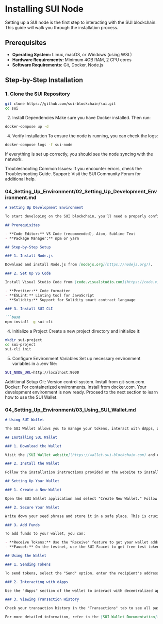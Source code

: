 # Installing SUI Node

Setting up a SUI node is the first step to interacting with the SUI blockchain. This guide will walk you through the installation process.

## Prerequisites

- **Operating System:** Linux, macOS, or Windows (using WSL)
- **Hardware Requirements:** Minimum 4GB RAM, 2 CPU cores
- **Software Requirements:** Git, Docker, Node.js

## Step-by-Step Installation

### 1. Clone the SUI Repository

```bash
git clone https://github.com/sui-blockchain/sui.git
cd sui
```
2. Install Dependencies
Make sure you have Docker installed. Then run:


```sh
docker-compose up -d
```
4. Verify Installation
To ensure the node is running, you can check the logs:

```sh
docker-compose logs -f sui-node
```
If everything is set up correctly, you should see the node syncing with the network.

Troubleshooting
Common Issues: If you encounter errors, check the Troubleshooting Guide.
Support: Visit the SUI Community Forum for additional help.

### 04_Setting_Up_Environment/02_Setting_Up_Development_Environment.md

```markdown
# Setting Up Development Environment

To start developing on the SUI blockchain, you'll need a properly configured development environment. This guide will help you set up the essential tools.

## Prerequisites

- **Code Editor:** VS Code (recommended), Atom, Sublime Text
- **Package Manager:** npm or yarn

## Step-by-Step Setup

### 1. Install Node.js

Download and install Node.js from [nodejs.org](https://nodejs.org/).

### 2. Set Up VS Code

Install Visual Studio Code from [code.visualstudio.com](https://code.visualstudio.com/). Recommended extensions:

- **Prettier:** Code formatter
- **ESLint:** Linting tool for JavaScript
- **Solidity:** Support for Solidity smart contract language

### 3. Install SUI CLI

```bash
npm install -g sui-cli
```
4. Initialize a Project
Create a new project directory and initialize it:

```sh
mkdir sui-project
cd sui-project
sui-cli init
```

5. Configure Environment Variables
Set up necessary environment variables in a .env file:
```sh
SUI_NODE_URL=http://localhost:9000
```

Additional Setup
Git: Version control system. Install from git-scm.com.
Docker: For containerized environments. Install from docker.com.
Your development environment is now ready. Proceed to the next section to learn how to use the SUI Wallet.


### 04_Setting_Up_Environment/03_Using_SUI_Wallet.md

```markdown
# Using SUI Wallet

The SUI Wallet allows you to manage your tokens, interact with dApps, and more. This guide will show you how to set up and use the SUI Wallet.

## Installing SUI Wallet

### 1. Download the Wallet

Visit the [SUI Wallet website](https://wallet.sui-blockchain.com) and download the appropriate version for your operating system.

### 2. Install the Wallet

Follow the installation instructions provided on the website to install the wallet on your device.

## Setting Up Your Wallet

### 1. Create a New Wallet

Open the SUI Wallet application and select "Create New Wallet." Follow the prompts to set up a new wallet.

### 2. Secure Your Wallet

Write down your seed phrase and store it in a safe place. This is crucial for recovering your wallet if you lose access.

### 3. Add Funds

To add funds to your wallet, you can:

- **Receive Tokens:** Use the "Receive" feature to get your wallet address and transfer tokens from another wallet.
- **Faucet:** On the testnet, use the SUI Faucet to get free test tokens.

## Using the Wallet

### 1. Sending Tokens

To send tokens, select the "Send" option, enter the recipient's address, the amount, and confirm the transaction.

### 2. Interacting with dApps

Use the "dApps" section of the wallet to interact with decentralized applications built on the SUI blockchain.

### 3. Viewing Transaction History

Check your transaction history in the "Transactions" tab to see all past transactions.

For more detailed information, refer to the [SUI Wallet Documentation](https://docs.sui-blockchain.com/wallet).
